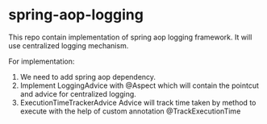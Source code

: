 # spring-aop-logging
This repo contain implementation of spring aop logging framework. It will use centralized logging mechanism.

For implementation:
1. We need to add spring aop dependency.
2. Implement LoggingAdvice with @Aspect which will contain the pointcut and advice for centralized logging.
3. ExecutionTimeTrackerAdvice Advice will track time taken by method to execute with the help of custom annotation @TrackExecutionTime
